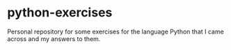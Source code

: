 # python-exercises
Personal repository for some exercises for the language Python that I came across and my answers to them.
